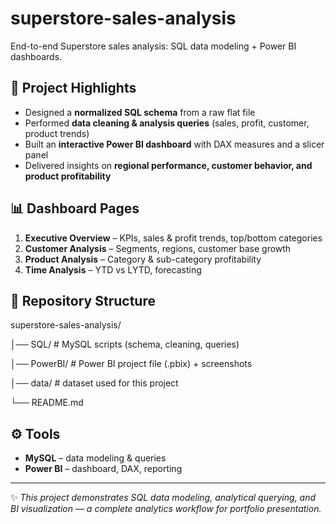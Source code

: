# superstore-sales-analysis
End-to-end Superstore sales analysis: SQL data modeling + Power BI dashboards.

## 🔹 Project Highlights
- Designed a **normalized SQL schema** from a raw flat file  
- Performed **data cleaning & analysis queries** (sales, profit, customer, product trends)  
- Built an **interactive Power BI dashboard** with DAX measures and a slicer panel  
- Delivered insights on **regional performance, customer behavior, and product profitability**  

## 📊 Dashboard Pages
1. **Executive Overview** – KPIs, sales & profit trends, top/bottom categories  
2. **Customer Analysis** – Segments, regions, customer base growth  
3. **Product Analysis** – Category & sub-category profitability  
4. **Time Analysis** – YTD vs LYTD, forecasting  

## 📂 Repository Structure

superstore-sales-analysis/

│── SQL/ # MySQL scripts (schema, cleaning, queries)

│── PowerBI/ # Power BI project file (.pbix) + screenshots

│── data/ # dataset used for this project

└── README.md

## ⚙️ Tools
- **MySQL** – data modeling & queries  
- **Power BI** – dashboard, DAX, reporting  

---
✨ *This project demonstrates SQL data modeling, analytical querying, and BI visualization — a complete analytics workflow for portfolio presentation.*
